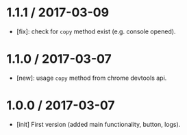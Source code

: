 1.1.1 / 2017-03-09
==================
- [fix]: check for `copy` method exist (e.g. console opened).

1.1.0 / 2017-03-07
==================
- [new]: usage `copy` method from chrome devtools api.

1.0.0 / 2017-03-07
==================
- [init] First version (added main functionality, button, logs).
